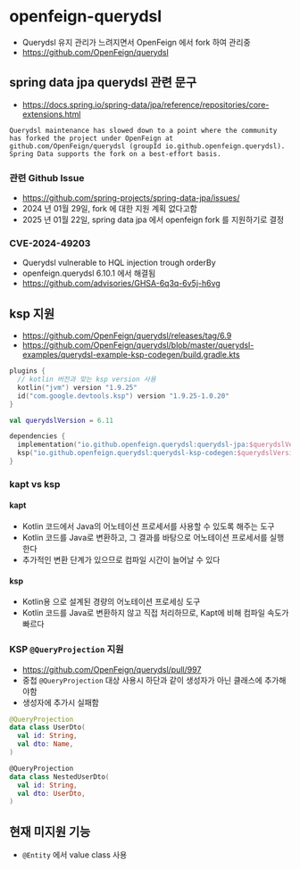 # openfeign-querydsl

- Querydsl 유지 관리가 느려지면서 OpenFeign 에서 fork 하여 관리중
- https://github.com/OpenFeign/querydsl

## spring data jpa querydsl 관련 문구

- https://docs.spring.io/spring-data/jpa/reference/repositories/core-extensions.html

`Querydsl maintenance has slowed down to a point where the community has forked the project under OpenFeign at github.com/OpenFeign/querydsl (groupId io.github.openfeign.querydsl). Spring Data supports the fork on a best-effort basis.`

### 관련 Github Issue

- https://github.com/spring-projects/spring-data-jpa/issues/
- 2024 년 01월 29일, fork 에 대한 지원 계획 없다고함
- 2025 년 01월 22일, spring data jpa 에서 openfeign fork 를 지원하기로 결정

### CVE-2024-49203

- Querydsl vulnerable to HQL injection trough orderBy
- openfeign.querydsl 6.10.1 에서 해결됨
- https://github.com/advisories/GHSA-6q3q-6v5j-h6vg

## ksp 지원

- https://github.com/OpenFeign/querydsl/releases/tag/6.9
- https://github.com/OpenFeign/querydsl/blob/master/querydsl-examples/querydsl-example-ksp-codegen/build.gradle.kts

```kotlin
plugins {
  // kotlin 버전과 맞는 ksp version 사용
  kotlin("jvm") version "1.9.25"
  id("com.google.devtools.ksp") version "1.9.25-1.0.20"
}

val querydslVersion = 6.11

dependencies {
  implementation("io.github.openfeign.querydsl:querydsl-jpa:$querydslVersion")
  ksp("io.github.openfeign.querydsl:querydsl-ksp-codegen:$querydslVersion")
}
```

### kapt vs ksp

#### kapt

- Kotlin 코드에서 Java의 어노테이션 프로세서를 사용할 수 있도록 해주는 도구
- Kotlin 코드를 Java로 변환하고, 그 결과를 바탕으로 어노테이션 프로세서를 실행한다
- 추가적인 변환 단계가 있으므로 컴파일 시간이 늘어날 수 있다

#### ksp

- Kotlin용 으로 설계된 경량의 어노테이션 프로세싱 도구
- Kotlin 코드를 Java로 변환하지 않고 직접 처리하므로, Kapt에 비해 컴파일 속도가 빠르다

### KSP `@QueryProjection` 지원

- https://github.com/OpenFeign/querydsl/pull/997
- 중첩 `@QueryProjection` 대상 사용시 하단과 같이 생성자가 아닌 클래스에 추가해야함
- 생성자에 추가시 실패함

```kotlin
@QueryProjection
data class UserDto(
  val id: String,
  val dto: Name,
)

@QueryProjection
data class NestedUserDto(
  val id: String,
  val dto: UserDto,
)
```

## 현재 미지원 기능

- `@Entity` 에서 value class 사용
